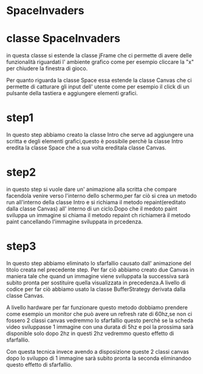 # SpaceInvaders

# classe SpaceInvaders
in questa classe si estende la classe jFrame che ci permette di avere delle funzionalità riguardati l' ambiente grafico come per esempio cliccare la "x" per chiudere la finestra di gioco.

Per quanto riguarda la classe Space essa estende la classe Canvas che ci permette di catturare gli input dell' utente come per esempio il click di un pulsante della tastiera e aggiungere elementi grafici.

# step1
In questo step abbiamo creato la classe Intro che serve ad aggiungere una scritta e degli elementi grafici,questo è possibile perchè la classe Intro eredita la classe Space che a sua volta ereditala classe Canvas.

# step2 

in questo step si vuole dare un' animazione alla scritta che compare facendola venire verso l'interno dello schermo,per far ciò  si crea un metodo run all'interno della classe Intro e si richiama il metodo repaint(ereditato dalla classe Canvas) all' interno di un ciclo.Dopo che il medoto paint sviluppa un immagine si chiama il metodo repaint ch richiamerà il metodo paint cancellando l'immagine sviluppata in prcedenza. 

# step3

In questo step abbiamo eliminato lo sfarfallio causato dall' animazione del titolo creata nel precedente step.
Per far ciò abbiamo creato due Canvas in maniera tale che quand un immagine viene sviluppata la successiva sarà subito pronta per sostituire quella visualizzata in precedenza.A livello di codice per far ciò abbiamo usato la classe BufferStrategy derivata dalla classe Canvas.

A livello hardware per far funzionare questo metodo dobbiamo prendere come esempio un monitor che può avere un refresh rate di 60hz,se non ci fossero 2 classi canvas vedremmo lo sfarfallio questo perchè se la scheda video sviluppasse 1 immagine con una durata di 5hz e poi la prossima sarà disponible solo dopo 2hz in questi 2hz vedremmo questo effetto di sfarfallio.

Con questa tecnica invece avendo a disposizione queste 2 classi canvas dopo lo sviluppo di 1 immagine sarà subito pronta la seconda eliminandoo questo effetto di sfarfallio.
